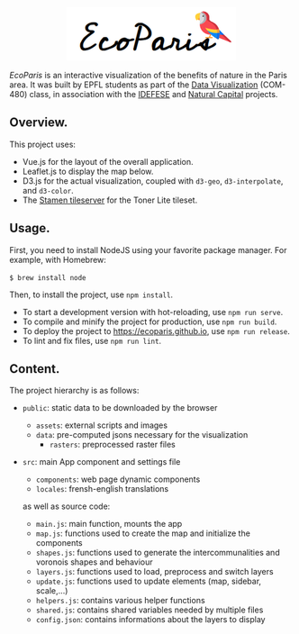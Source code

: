 <p align="center" style="margin-bottom: 1em;">
    <img src="logo.png">
</p>

_EcoParis_ is an interactive visualization of the benefits of nature in the Paris area. It was built by EPFL students as part of the [Data Visualization](https://edu.epfl.ch/coursebook/en/data-visualization-COM-480) (COM-480) class, in association with the [IDEFESE](https://idefese.wordpress.com/) and [Natural Capital](https://naturalcapitalproject.stanford.edu/) projects.

## Overview.

This project uses:
- Vue.js for the layout of the overall application.
- Leaflet.js to display the map below.
- D3.js for the actual visualization, coupled with `d3-geo`, `d3-interpolate`, and `d3-color`.
- The [Stamen tileserver](http://maps.stamen.com) for the Toner Lite tileset.


## Usage.

First, you need to install NodeJS using your favorite package manager. For example, with Homebrew:

`$ brew install node`

Then, to install the project, use `npm install`.

- To start a development version with hot-reloading, use `npm run serve`.
- To compile and minify the project for production, use `npm run build`.
- To deploy the project to https://ecoparis.github.io, use `npm run release`.
- To lint and fix files, use `npm run lint`.

## Content.

The project hierarchy is as follows:

- `public`: static data to be downloaded by the browser
    - `assets`: external scripts and images
    - `data`: pre-computed jsons necessary for the visualization
        - `rasters`: preprocessed raster files
- `src`: main App component and settings file
    - `components`: web page dynamic components
    - `locales`: frensh-english translations
    
    as well as source code:
    - `main.js`: main function, mounts the app
    - `map.js`: functions used to create the map and initialize the components
    - `shapes.js`: functions used to generate the intercommunalities and voronois shapes and behaviour
    - `layers.js`: functions used to load, preprocess and switch layers
    - `update.js`: functions used to update elements (map, sidebar, scale,...)
    - `helpers.js`: contains various helper functions
    - `shared.js`: contains shared variables needed by multiple files 
    - `config.json`: contains informations about the layers to display
